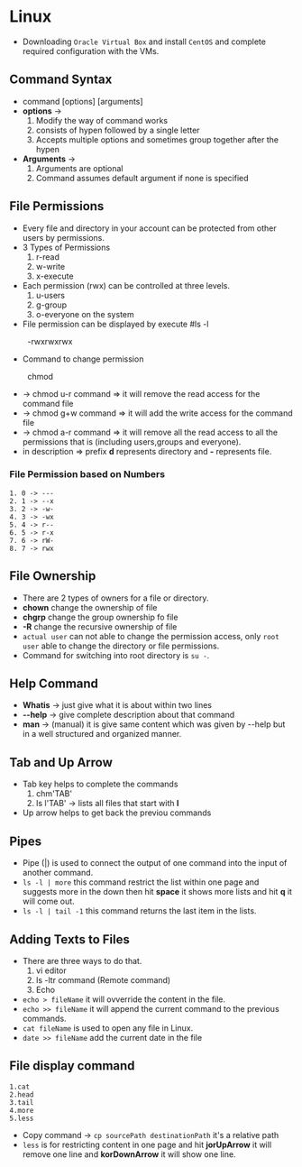# Linux
* Downloading `Oracle Virtual Box` and install `CentOS` and complete required configuration with the VMs.
## Command Syntax
* command [options] [arguments]
* **options** -> 
    1. Modify the way of command works
    2. consists of hypen followed by a single letter
    3. Accepts multiple options and sometimes group together after the hypen
* **Arguments** ->
    1. Arguments are optional
    2. Command assumes default argument if none is specified
## File Permissions
* Every file and directory in your account can be protected from other users by permissions.
* 3 Types of Permissions
    1. r-read
    2. w-write
    3. x-execute
* Each permission (rwx) can be controlled at three levels.
    1. u-users
    2. g-group
    3. o-everyone on the system
* File permission can be displayed by execute #ls -l

&emsp;&emsp; -rwxrwxrwx
* Command to change permission

&emsp;&emsp; chmod
* -> chmod u-r command => it will remove the read access for the command file
* -> chmod g+w command => it will add the write access for the command file
* -> chmod a-r command => it will remove all the read access to all the permissions that is (including users,groups and everyone).
* in description => prefix **d** represents directory and **-** represents file.

### File Permission based on Numbers
    1. 0 -> ---
    2. 1 -> --x
    3. 2 -> -w-
    4. 3 -> -wx
    5. 4 -> r--
    6. 5 -> r-x
    7. 6 -> rW-
    8. 7 -> rwx
## File Ownership
* There are 2 types of owners for a file or directory.
* **chown** change the ownership of file
* **chgrp** change the group ownership fo file
* **-R** change the recursive ownership of file
* `actual user` can not able to change the permission access, only `root user` able to change the directory or file permissions.
* Command for switching into root directory is `su -`.
## Help Command
* **Whatis** -> just give what it is about within two lines
* **--help** -> give complete description about that command
* **man** -> (manual) it is give same content which was given by --help but in a well structured and organized manner.
## Tab and Up Arrow
* Tab key helps to complete the commands
    1. chm'TAB'
    2. ls l'TAB' -> lists all files that start with **l**
* Up arrow helps to get back the previou commands
## Pipes
* Pipe (|) is used to connect the output of one command into the input of another command.
* `ls -l | more` this command restrict the list within one page and suggests more in the down then hit **space** it shows more lists and hit **q** it will come out.
* `ls -l | tail -1` this command returns the last item in the lists.
## Adding Texts to Files
* There are three ways to do that.
    1. vi editor
    2. ls -ltr command (Remote command)
    3. Echo
* `echo > fileName` it will ovverride the content in the file.
* `echo >> fileName` it will append the current command to the previous commands.
* `cat fileName` is used to open any file in Linux.
* `date >> fileName` add the current date in the file
## File display command
    1.cat
    2.head
    3.tail
    4.more
    5.less
* Copy command -> `cp sourcePath destinationPath` it's a relative path 
* `less` is for restricting content in one page and hit **jorUpArrow** it will remove one line and **korDownArrow** it will show one line. 